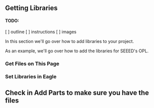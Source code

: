 ## Getting Libraries

#### TODO:
[ ] outline 
[ ] instructions 
[ ] images

In this section we'll go over how to add libraries to your project.

As an example, we'll go over how to add the libraries for SEEED's OPL.


### Get Files on This Page


### Set Libraries in Eagle


## Check in Add Parts to make sure you have the files
